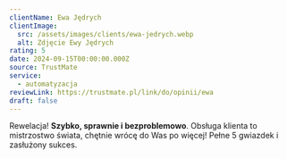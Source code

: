 ```yaml
---
clientName: Ewa Jędrych
clientImage:
  src: /assets/images/clients/ewa-jedrych.webp
  alt: Zdjęcie Ewy Jędrych
rating: 5
date: 2024-09-15T00:00:00.000Z
source: TrustMate
service:
  - automatyzacja
reviewLink: https://trustmate.pl/link/do/opinii/ewa
draft: false
---
```


Rewelacja! **Szybko, sprawnie i bezproblemowo**. Obsługa klienta to mistrzostwo świata, chętnie wrócę do Was po więcej! Pełne 5 gwiazdek i zasłużony sukces.

